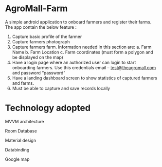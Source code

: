 # AgroMall-Farm

A simple android application to onboard farmers and register their farms.
The app contain the below feature :
1. Capture basic profile of the farmer
2. Capture farmers photograph
3. Capture farmers farm. Information needed in this section are:
a. Farm Name
b. Farm Location
c. Farm coordinates (must form a polygon and be displayed on
the map)
4. Have a login page where an authorized user can login to start
onboarding farmers. Use this credentials email –
test@theagromall.com and password “password”
5. Have a landing dashboard screen to show statistics of captured
farmers and farms.
6. Must be able to capture and save records locally

# Technology adopted
MVVM architecture 

Room Database

Material design

Databinding

Google map
